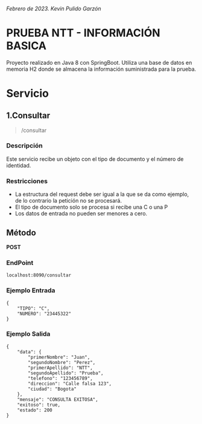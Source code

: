 ###### Febrero de 2023. Kevin Pulido Garzón
# PRUEBA NTT - INFORMACIÓN BASICA
Proyecto realizado en Java 8 con SpringBoot. Utiliza una base de datos en memoria H2 donde se almacena la información suministrada para la prueba.

# Servicio

## 1.Consultar
> /consultar
### Descripción
Este servicio recibe un objeto con el tipo de documento y el número de identidad. 
### Restricciones
- La estructura del request debe ser igual a la que se da como ejemplo, de lo contrario la petición no se procesará.
- El tipo de documento solo se procesa si recibe una C o una P
- Los datos de entrada no pueden ser menores a cero.


## Método
**POST**
### EndPoint
```
localhost:8090/consultar
```
### Ejemplo Entrada
```
{
    "TIPO": "C",
    "NUMERO": "23445322"
}

```
### Ejemplo Salida
```
{
    "data": {
        "primerNombre": "Juan",
        "segundoNombre": "Perez",
        "primerApellido": "NTT",
        "segundoApellido": "Prueba",
        "telefono": "123456789",
        "direccion": "Calle falsa 123",
        "ciudad": "Bogota"
    },
    "mensaje": "CONSULTA EXITOSA",
    "exitoso": true,
    "estado": 200
}
```
